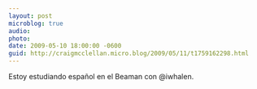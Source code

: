 ```yaml
---
layout: post
microblog: true
audio: 
photo: 
date: 2009-05-10 18:00:00 -0600
guid: http://craigmcclellan.micro.blog/2009/05/11/t1759162298.html
---
```

Estoy estudiando español en el Beaman con @iwhalen.

